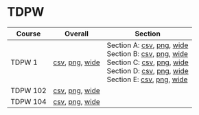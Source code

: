 # TDPW

| Course | Overall | Section |
| ------ | ------- | ------- |
| TDPW 1 | [csv](https://github.com/UCSD-Historical-Enrollment-Data/2024Spring/blob/main/overall/TDPW%201.csv), [png](https://raw.githubusercontent.com/UCSD-Historical-Enrollment-Data/2024Spring/main/plot_overall/TDPW%201.png), [wide](https://raw.githubusercontent.com/UCSD-Historical-Enrollment-Data/2024Spring/main/plot_overall_wide/TDPW%201.png) | Section A: [csv](https://github.com/UCSD-Historical-Enrollment-Data/2024Spring/blob/main/section/TDPW%201_A.csv), [png](https://raw.githubusercontent.com/UCSD-Historical-Enrollment-Data/2024Spring/main/plot_section/TDPW%201_A.png), [wide](https://raw.githubusercontent.com/UCSD-Historical-Enrollment-Data/2024Spring/main/plot_section_wide/TDPW%201_A.png)<br>Section B: [csv](https://github.com/UCSD-Historical-Enrollment-Data/2024Spring/blob/main/section/TDPW%201_B.csv), [png](https://raw.githubusercontent.com/UCSD-Historical-Enrollment-Data/2024Spring/main/plot_section/TDPW%201_B.png), [wide](https://raw.githubusercontent.com/UCSD-Historical-Enrollment-Data/2024Spring/main/plot_section_wide/TDPW%201_B.png)<br>Section C: [csv](https://github.com/UCSD-Historical-Enrollment-Data/2024Spring/blob/main/section/TDPW%201_C.csv), [png](https://raw.githubusercontent.com/UCSD-Historical-Enrollment-Data/2024Spring/main/plot_section/TDPW%201_C.png), [wide](https://raw.githubusercontent.com/UCSD-Historical-Enrollment-Data/2024Spring/main/plot_section_wide/TDPW%201_C.png)<br>Section D: [csv](https://github.com/UCSD-Historical-Enrollment-Data/2024Spring/blob/main/section/TDPW%201_D.csv), [png](https://raw.githubusercontent.com/UCSD-Historical-Enrollment-Data/2024Spring/main/plot_section/TDPW%201_D.png), [wide](https://raw.githubusercontent.com/UCSD-Historical-Enrollment-Data/2024Spring/main/plot_section_wide/TDPW%201_D.png)<br>Section E: [csv](https://github.com/UCSD-Historical-Enrollment-Data/2024Spring/blob/main/section/TDPW%201_E.csv), [png](https://raw.githubusercontent.com/UCSD-Historical-Enrollment-Data/2024Spring/main/plot_section/TDPW%201_E.png), [wide](https://raw.githubusercontent.com/UCSD-Historical-Enrollment-Data/2024Spring/main/plot_section_wide/TDPW%201_E.png) |
| TDPW 102 | [csv](https://github.com/UCSD-Historical-Enrollment-Data/2024Spring/blob/main/overall/TDPW%20102.csv), [png](https://raw.githubusercontent.com/UCSD-Historical-Enrollment-Data/2024Spring/main/plot_overall/TDPW%20102.png), [wide](https://raw.githubusercontent.com/UCSD-Historical-Enrollment-Data/2024Spring/main/plot_overall_wide/TDPW%20102.png) |  |
| TDPW 104 | [csv](https://github.com/UCSD-Historical-Enrollment-Data/2024Spring/blob/main/overall/TDPW%20104.csv), [png](https://raw.githubusercontent.com/UCSD-Historical-Enrollment-Data/2024Spring/main/plot_overall/TDPW%20104.png), [wide](https://raw.githubusercontent.com/UCSD-Historical-Enrollment-Data/2024Spring/main/plot_overall_wide/TDPW%20104.png) |  |
